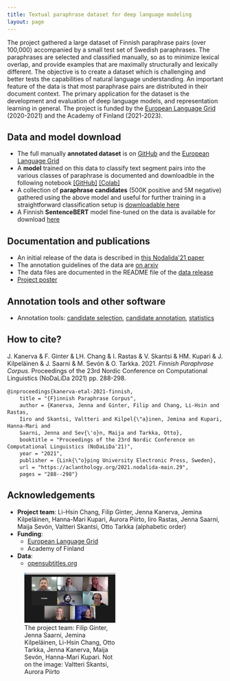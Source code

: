 ```yaml
---
title: Textual paraphrase dataset for deep language modeling
layout: page
---
```


The project gathered a large dataset of Finnish paraphrase pairs (over 100,000) accompanied by a small test set of Swedish paraphrases. The paraphrases are selected and classified manually, so as to minimize lexical overlap, and provide examples that are maximally structurally and lexically different. The objective is to create a dataset which is challenging and better tests the capabilities of natural language understanding. An important feature of the data is that most paraphrase pairs are distributed in their document context. The primary application for the dataset is the development and evaluation of deep language models, and representation learning in general. The project is funded by the [European Language Grid](https://www.european-language-grid.eu/expo-projects/textual-paraphrase-dataset-for-deep-language-modeling/) (2020-2021) and the Academy of Finland (2021-2023).

## Data and model download

* The full manually **annotated dataset** is on [GitHub](https://github.com/TurkuNLP/Turku-paraphrase-corpus) and the [European Language Grid](https://live.european-language-grid.eu/catalogue/corpus/7754)
* A **model** trained on this data to classify text segment pairs into the various classes of paraphrase is documented and downloadble in the following notebook [[GitHub]](https://github.com/TurkuNLP/Turku-paraphrase-models/blob/main/para_notebook.ipynb) [[Colab]](https://colab.research.google.com/github/TurkuNLP/Turku-paraphrase-models/blob/main/para_notebook.ipynb)
* A collection of **paraphrase candidates** (500K positive and 5M negative) gathered using the above model and useful for further training in a straightforward classification setup is [downloadable here](http://dl.turkunlp.org/turku-paraphrase/pos-neg-candidates/)
* A Finnish **SentenceBERT** model fine-tuned on the data is available for download [here](http://dl.turkunlp.org/finnish-sbert/)

## Documentation and publications

* An initial release of the data is described in [this Nodalida'21 paper](https://aclanthology.org/2021.nodalida-main.29/)
* The annotation guidelines of the data are [on arxiv](https://arxiv.org/abs/2108.07499)
* The data files are documented in the README file of the [data release](https://github.com/TurkuNLP/Turku-paraphrase-corpus)
* <a href="assets/files/paraphrase-poster.pdf">Project poster</a>

## Annotation tools and other software

* Annotation tools: [candidate selection](https://github.com/TurkuNLP/pick-para-anno), [candidate annotation](https://github.com/TurkuNLP/rew-para-anno), [statistics](https://github.com/TurkuNLP/stats-para-anno)

## How to cite?

J. Kanerva & F. Ginter & LH. Chang & I. Rastas & V. Skantsi & HM. Kupari & J. Kilpeläinen & J. Saarni & M. Sevón & O. Tarkka. 2021. *Finnish Paraphrase Corpus.*  Proceedings of the 23rd Nordic Conference on Computational Linguistics (NoDaLiDa 2021) pp. 288-298.

```
@inproceedings{kanerva-etal-2021-finnish,
    title = "{F}innish Paraphrase Corpus",
    author = {Kanerva, Jenna and Ginter, Filip and Chang, Li-Hsin and Rastas, 
    Iiro and Skantsi, Valtteri and Kilpel{\"a}inen, Jemina and Kupari, Hanna-Mari and 
    Saarni, Jenna and Sev{\'o}n, Maija and Tarkka, Otto},
    booktitle = "Proceedings of the 23rd Nordic Conference on Computational Linguistics (NoDaLiDa'21)",
    year = "2021",
    publisher = {Link{\"o}ping University Electronic Press, Sweden},
    url = "https://aclanthology.org/2021.nodalida-main.29",
    pages = "288--298"}
```

## Acknowledgements

* **Project team**: Li-Hsin Chang, Filip Ginter, Jenna Kanerva, Jemina Kilpeläinen, Hanna-Mari Kupari, Aurora Piirto, Iiro Rastas, Jenna Saarni, Maija Sevón, Valtteri Skantsi, Otto Tarkka (alphabetic order)
* **Funding**:
  * [European Language Grid](https://www.european-language-grid.eu/)
  * Academy of Finland
* **Data**:
  * [opensubtitles.org](https://opensubtitles.org)


<figure>
  <img style="width:50%" src="assets/images/paraphrase_team.jpg" />
  <figcaption style="width:50%">The project team: Filip Ginter, Jenna Saarni, Jemina Kilpeläinen, Li-Hsin Chang, Otto Tarkka, Jenna Kanerva, Maija Sevón, Hanna-Mari Kupari. Not on the image: Valtteri Skantsi, Aurora Piirto</figcaption>
</figure>


